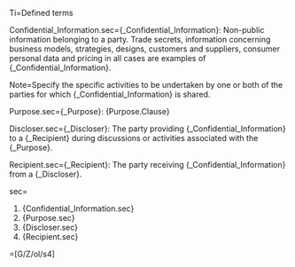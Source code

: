 Ti=Defined terms

Confidential_Information.sec={_Confidential_Information}: Non-public information belonging to a party. Trade secrets, information concerning business models, strategies, designs, customers and suppliers, consumer personal data and pricing in all cases are examples of {_Confidential_Information}.

Note=Specify the specific activities to be undertaken by one or both of the parties for which {_Confidential_Information} is shared.

Purpose.sec={_Purpose}: {Purpose.Clause}

Discloser.sec={_Discloser}: The party providing {_Confidential_Information} to a {_Recipient} during discussions or activities associated with the {_Purpose}.

Recipient.sec={_Recipient}: The party receiving {_Confidential_Information} from a {_Discloser}.

sec=<ol class="secs"><li>{Confidential_Information.sec}<li>{Purpose.sec}<li>{Discloser.sec}<li>{Recipient.sec}</ol>

=[G/Z/ol/s4]
